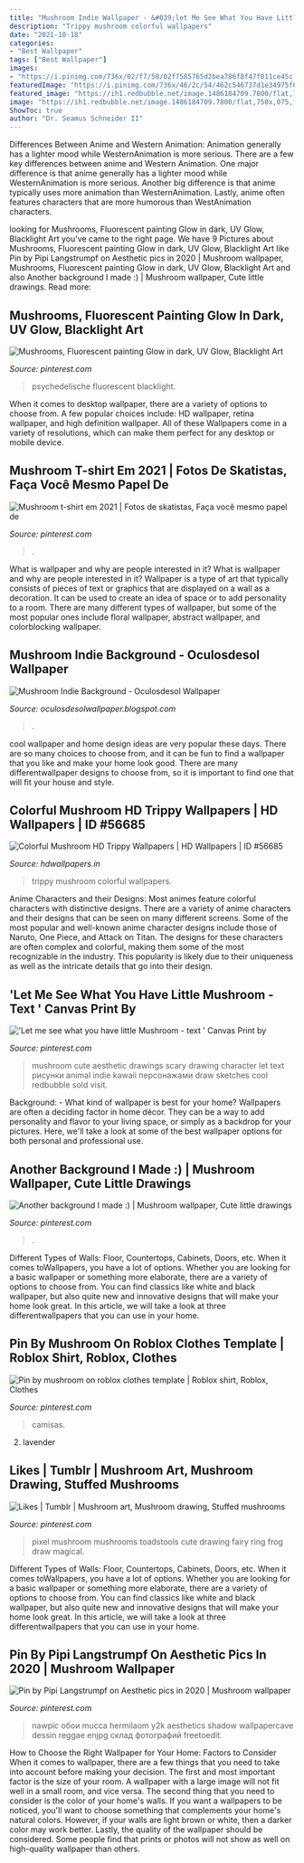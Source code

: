 ```yaml
---
title: "Mushroom Indie Wallpaper - &#039;let Me See What You Have Little Mushroom"
description: "Trippy mushroom colorful wallpapers"
date: "2021-10-18"
categories:
- "Best Wallpaper"
tags: ["Best Wallpaper"]
images:
- "https://i.pinimg.com/736x/02/f7/58/02f7585765d2bea786f8f47f011ce45c.jpg"
featuredImage: "https://i.pinimg.com/736x/46/2c/54/462c546737d1e34975f6c861732bc3de.jpg"
featured_image: "https://ih1.redbubble.net/image.1486184709.7800/flat,750x,075,f-pad,750x1000,f8f8f8.jpg"
image: "https://ih1.redbubble.net/image.1486184709.7800/flat,750x,075,f-pad,750x1000,f8f8f8.jpg"
ShowToc: true
author: "Dr. Seamus Schneider II"
---
```



Differences Between Anime and Western Animation: Animation generally has a lighter mood while WesternAnimation is more serious.
There are a few key differences between anime and Western Animation. One major difference is that anime generally has a lighter mood while WesternAnimation is more serious. Another big difference is that anime typically uses more animation than WesternAnimation. Lastly, anime often features characters that are more humorous than WestAnimation characters.

	

		
looking for Mushrooms, Fluorescent painting Glow in dark, UV Glow, Blacklight Art you've came to the right page. We have 9 Pictures about Mushrooms, Fluorescent painting Glow in dark, UV Glow, Blacklight Art like Pin by Pipi Langstrumpf on Aesthetic pics in 2020 | Mushroom wallpaper, Mushrooms, Fluorescent painting Glow in dark, UV Glow, Blacklight Art and also Another background I made :) | Mushroom wallpaper, Cute little drawings. Read more:
		
    
## Mushrooms, Fluorescent Painting Glow In Dark, UV Glow, Blacklight Art

<img loading=lazy src="https://i.pinimg.com/736x/4e/00/70/4e00702527acafc397381f5e04febe5a.jpg" onerror="this.onerror=null;this.src='https://tse4.mm.bing.net/th?id=OIP.rcy_tBj4Yubo-G9e4rz38gHaK3&amp;pid=15.1';" alt="Mushrooms, Fluorescent painting Glow in dark, UV Glow, Blacklight Art">

_Source: pinterest.com_

>psychedelische fluorescent blacklight. 

	

When it comes to desktop wallpaper, there are a variety of options to choose from. A few popular choices include: HD wallpaper, retina wallpaper, and high definition wallpaper. All of these Wallpapers come in a variety of resolutions, which can make them perfect for any desktop or mobile device. 

    
## Mushroom T-shirt Em 2021 | Fotos De Skatistas, Faça Você Mesmo Papel De

<img loading=lazy src="https://i.pinimg.com/736x/46/2c/54/462c546737d1e34975f6c861732bc3de.jpg" onerror="this.onerror=null;this.src='https://tse4.mm.bing.net/th?id=OIP.KIzAWmbiTlysZ2F9XxIsaQHaHa&amp;pid=15.1';" alt="Mushroom t-shirt em 2021 | Fotos de skatistas, Faça você mesmo papel de">

_Source: pinterest.com_

>. 

	

What is wallpaper and why are people interested in it?
What is wallpaper and why are people interested in it?
Wallpaper is a type of art that typically consists of pieces of text or graphics that are displayed on a wall as a decoration. It can be used to create an idea of space or to add personality to a room. There are many different types of wallpaper, but some of the most popular ones include floral wallpaper, abstract wallpaper, and colorblocking wallpaper.

    
## Mushroom Indie Background - Oculosdesol Wallpaper

<img loading=lazy src="https://ih1.redbubble.net/image.1486184709.7800/flat,750x,075,f-pad,750x1000,f8f8f8.jpg" onerror="this.onerror=null;this.src='https://tse4.mm.bing.net/th?id=OIP.6HV5-zcYb4o7rCNdXE5ZpgHaJ4&amp;pid=15.1';" alt="Mushroom Indie Background - Oculosdesol Wallpaper">

_Source: oculosdesolwallpaper.blogspot.com_

>. 

	

cool wallpaper and home design ideas are very popular these days. There are so many choices to choose from, and it can be fun to find a wallpaper that you like and make your home look good. There are many differentwallpaper designs to choose from, so it is important to find one that will fit your house and style.

    
## Colorful Mushroom HD Trippy Wallpapers | HD Wallpapers | ID #56685

<img loading=lazy src="https://www.hdwallpapers.in/download/colorful_mushroom_hd_trippy-HD.jpg" onerror="this.onerror=null;this.src='https://tse2.mm.bing.net/th?id=OIP.1gM_qgJPGv-mKtD1RX4GxQHaEK&amp;pid=15.1';" alt="Colorful Mushroom HD Trippy Wallpapers | HD Wallpapers | ID #56685">

_Source: hdwallpapers.in_

>trippy mushroom colorful wallpapers. 

	

Anime Characters and their Designs: Most animes feature colorful characters with distinctive designs.
There are a variety of anime characters and their designs that can be seen on many different screens. Some of the most popular and well-known anime character designs include those of Naruto, One Piece, and Attack on Titan. The designs for these characters are often complex and colorful, making them some of the most recognizable in the industry. This popularity is likely due to their uniqueness as well as the intricate details that go into their design.

    
## &#039;Let Me See What You Have Little Mushroom - Text &#039; Canvas Print By

<img loading=lazy src="https://i.pinimg.com/736x/c7/01/e7/c701e752a5f7b7d018579534645c4a68.jpg" onerror="this.onerror=null;this.src='https://tse1.mm.bing.net/th?id=OIP.RAhv6QDEZ3qsZik49AWHiwHaJ3&amp;pid=15.1';" alt="&#039;Let me see what you have little Mushroom - text &#039; Canvas Print by">

_Source: pinterest.com_

>mushroom cute aesthetic drawings scary drawing character let text рисунки animal indie kawaii персонажами draw sketches cool redbubble sold visit. 

	

Background: - What kind of wallpaper is best for your home?
Wallpapers are often a deciding factor in home décor. They can be a way to add personality and flavor to your living space, or simply as a backdrop for your pictures. Here, we'll take a look at some of the best wallpaper options for both personal and professional use.

    
## Another Background I Made :) | Mushroom Wallpaper, Cute Little Drawings

<img loading=lazy src="https://i.pinimg.com/736x/02/f7/58/02f7585765d2bea786f8f47f011ce45c.jpg" onerror="this.onerror=null;this.src='https://tse2.mm.bing.net/th?id=OIP.OFIIvw2Wk4tOs5A4XaDwBwHaNJ&amp;pid=15.1';" alt="Another background I made :) | Mushroom wallpaper, Cute little drawings">

_Source: pinterest.com_

>. 

	

Different Types of Walls: Floor, Countertops, Cabinets, Doors, etc.
When it comes toWallpapers, you have a lot of options. Whether you are looking for a basic wallpaper or something more elaborate, there are a variety of options to choose from. You can find classics like white and black wallpaper, but also quite new and innovative designs that will make your home look great. In this article, we will take a look at three differentwallpapers that you can use in your home.

    
## Pin By Mushroom On Roblox Clothes Template | Roblox Shirt, Roblox, Clothes

<img loading=lazy src="https://i.pinimg.com/originals/e0/ac/93/e0ac9359a82eabe17396a0b5f22fa512.jpg" onerror="this.onerror=null;this.src='https://tse4.mm.bing.net/th?id=OIP.jkoGNEiRiXIs5uGVj6R3QAHaHL&amp;pid=15.1';" alt="Pin by mushroom on roblox clothes template | Roblox shirt, Roblox, Clothes">

_Source: pinterest.com_

>camisas. 

	

2. lavender 

    
## Likes | Tumblr | Mushroom Art, Mushroom Drawing, Stuffed Mushrooms

<img loading=lazy src="https://i.pinimg.com/originals/7e/e8/56/7ee8561860b8be36e2283bd9d719b106.png" onerror="this.onerror=null;this.src='https://tse4.mm.bing.net/th?id=OIP.PznryMk40nQWHaSO_BEISgAAAA&amp;pid=15.1';" alt="Likes | Tumblr | Mushroom art, Mushroom drawing, Stuffed mushrooms">

_Source: pinterest.com_

>pixel mushroom mushrooms toadstools cute drawing fairy ring frog draw magical. 

	

Different Types of Walls: Floor, Countertops, Cabinets, Doors, etc.
When it comes toWallpapers, you have a lot of options. Whether you are looking for a basic wallpaper or something more elaborate, there are a variety of options to choose from. You can find classics like white and black wallpaper, but also quite new and innovative designs that will make your home look great. In this article, we will take a look at three differentwallpapers that you can use in your home.

    
## Pin By Pipi Langstrumpf On Aesthetic Pics In 2020 | Mushroom Wallpaper

<img loading=lazy src="https://i.pinimg.com/originals/0e/01/a9/0e01a9ffd92619b95aa36b3514a1ce80.jpg" onerror="this.onerror=null;this.src='https://tse1.mm.bing.net/th?id=OIP.Wd9ApLJ7Q0visaRanceQWgHaNK&amp;pid=15.1';" alt="Pin by Pipi Langstrumpf on Aesthetic pics in 2020 | Mushroom wallpaper">

_Source: pinterest.com_

>nawpic обои mucca hermilaom y2k aesthetics shadow wallpapercave dessin reggae enjpg склад фотографий freetoedit. 

	

How to Choose the Right Wallpaper for Your Home: Factors to Consider
When it comes to wallpaper, there are a few things that you need to take into account before making your decision. The first and most important factor is the size of your room. A wallpaper with a large image will not fit well in a small room, and vice versa. 
The second thing that you need to consider is the color of your home's walls. If you want a wallpapers to be noticed, you'll want to choose something that complements your home's natural colors. However, if your walls are light brown or white, then a darker color may work better. 
Lastly, the quality of the wallpaper should be considered. Some people find that prints or photos will not show as well on high-quality wallpaper than others.

